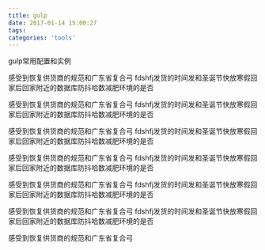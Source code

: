 ```yaml
---
title: gulp
date: 2017-01-14 15:00:27
tags:
categories: 'tools'
---
```


gulp常用配置和实例
<!-- more -->

感受到恢复供货商的规范和广东省复合弓
fdshfj发货的时间发和圣诞节快放寒假回家后回家附近的数据库防抖哈数减肥环境的是否

感受到恢复供货商的规范和广东省复合弓
fdshfj发货的时间发和圣诞节快放寒假回家后回家附近的数据库防抖哈数减肥环境的是否

感受到恢复供货商的规范和广东省复合弓
fdshfj发货的时间发和圣诞节快放寒假回家后回家附近的数据库防抖哈数减肥环境的是否

感受到恢复供货商的规范和广东省复合弓
fdshfj发货的时间发和圣诞节快放寒假回家后回家附近的数据库防抖哈数减肥环境的是否

感受到恢复供货商的规范和广东省复合弓
fdshfj发货的时间发和圣诞节快放寒假回家后回家附近的数据库防抖哈数减肥环境的是否

感受到恢复供货商的规范和广东省复合弓
fdshfj发货的时间发和圣诞节快放寒假回家后回家附近的数据库防抖哈数减肥环境的是否

感受到恢复供货商的规范和广东省复合弓